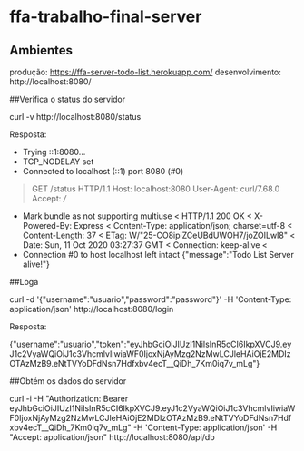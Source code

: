 # ffa-trabalho-final-server


## Ambientes

produção: https://ffa-server-todo-list.herokuapp.com/
desenvolvimento: http://localhost:8080/

##Verifica o status do servidor

curl -v http://localhost:8080/status

Resposta:
*   Trying ::1:8080...
* TCP_NODELAY set
* Connected to localhost (::1) port 8080 (#0)
> GET /status HTTP/1.1
> Host: localhost:8080
> User-Agent: curl/7.68.0
> Accept: */*
> 
* Mark bundle as not supporting multiuse
< HTTP/1.1 200 OK
< X-Powered-By: Express
< Content-Type: application/json; charset=utf-8
< Content-Length: 37
< ETag: W/"25-CO8ipiZCeUBdUWOH7/joZOILwI8"
< Date: Sun, 11 Oct 2020 03:27:37 GMT
< Connection: keep-alive
< 
* Connection #0 to host localhost left intact
{"message":"Todo List Server alive!"}



##Loga 

curl -d '{"username":"usuario","password":"password"}' -H 'Content-Type: application/json' http://localhost:8080/login

Resposta:

{"username":"usuario","token":"eyJhbGciOiJIUzI1NiIsInR5cCI6IkpXVCJ9.eyJ1c2VyaWQiOiJ1c3VhcmlvIiwiaWF0IjoxNjAyMzg2NzMwLCJleHAiOjE2MDIzOTAzMzB9.eNtTVYoDFdNsn7Hdfxbv4ecT__QiDh_7Km0iq7v_mLg"}



##Obtém os dados do servidor

 curl -i -H "Authorization: Bearer eyJhbGciOiJIUzI1NiIsInR5cCI6IkpXVCJ9.eyJ1c2VyaWQiOiJ1c3VhcmlvIiwiaWF0IjoxNjAyMzg2NzMwLCJleHAiOjE2MDIzOTAzMzB9.eNtTVYoDFdNsn7Hdfxbv4ecT__QiDh_7Km0iq7v_mLg" -H 'Content-Type: application/json' -H "Accept: application/json"  http://localhost:8080/api/db

